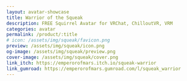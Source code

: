 ```yaml
---
layout: avatar-showcase
title: Warrior of the Squeak
description: FREE Squirrel Avatar for VRChat, ChilloutVR, VRM
categories: avatar
permalink: /product/:title
# icon: /assets/img/squeak/favicon.png
preview: /assets/img/squeak/icon.png
og-image: /assets/img/squeak/preview.png
cover-image: /assets/img/squeak/cover.png
link_itch: https://emperorofmars.itch.io/squeak-warrior
link_gumroad: https://emperorofmars.gumroad.com/l/squeak_warrior
---
```

